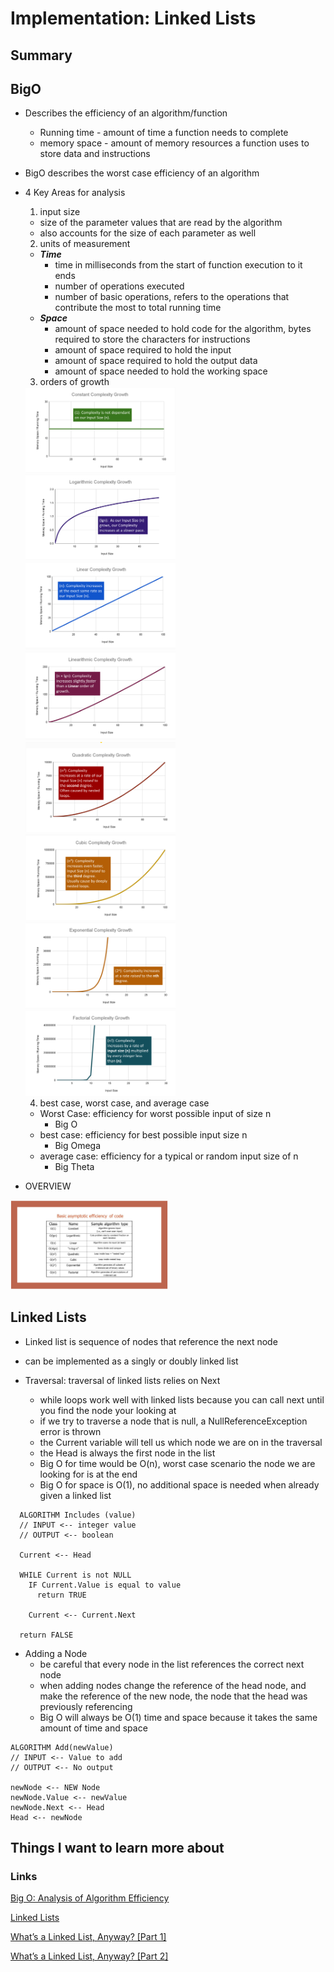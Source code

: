 # Implementation: Linked Lists

## Summary

## BigO
- Describes the efficiency of an algorithm/function
  - Running time - amount of time a function needs to complete
  - memory space - amount of memory resources a function uses to store data and instructions

- BigO describes the worst case efficiency of an algorithm
- 4 Key Areas for analysis
  1. input size
    - size of the parameter values that are read by the algorithm
    - also accounts for the size of each parameter as well
  2. units of measurement
  - ***Time***
    - time in milliseconds from the start of function execution to it ends
    - number of operations executed
    - number of basic operations, refers to the operations that contribute the most to total running time
  - ***Space***
    - amount of space needed to hold code for the algorithm, bytes required to store the characters for instructions
    - amount of space required to hold the input
    - amount of space required to hold the output data
    - amount of space needed to hold the working space

  3. orders of growth

    <img src='./img/ordersOfGrowth/bigo1.png' width='50%' height='auto'>
    <img src='./img/ordersOfGrowth/bigo2.png' width='50%' width='50%' height='auto' >
    <img src='./img/ordersOfGrowth/bigo3.png' width='50%' width='50%' height='auto' >
    <img src='./img/ordersOfGrowth/bigo4.png' width='50%' width='50%' height='auto' >
    <img src='./img/ordersOfGrowth/bigo5.png' width='50%' width='50%' height='auto' >
    <img src='./img/ordersOfGrowth/bigo6.png' width='50%' width='50%' height='auto' >
    <img src='./img/ordersOfGrowth/bigo7.png' width='50%' width='50%' height='auto' >
    <img src='./img/ordersOfGrowth/bigo8.png' width='50%' width='50%' height='auto' >

  4. best case, worst case, and average case
  - Worst Case: efficiency for worst possible input of size n
    - Big O
  - best case: efficiency for best possible input size n
    - Big Omega
  - average case: efficiency for a typical or random input 
  size of n
    - Big Theta

 - OVERVIEW

 <img src='./img/ordersOfGrowth/bigo9.png' width='50%' width='50%' height='auto' >

## Linked Lists
- Linked list is sequence of nodes that reference the next node
- can be implemented as a singly or doubly linked list

- Traversal: traversal of linked lists relies on Next
  - while loops work well with linked lists because you can call next until you find the node your looking at
  - if we try to traverse a node that is null, a NullReferenceException error is thrown
  - the Current variable will tell us which node we are on in the traversal
  - the Head is always the first node in the list
  - Big O for time would be O(n), worst case scenario the node we are looking for is at the end
  - Big O for space is O(1), no additional space is needed when already given a linked list
```
  ALGORITHM Includes (value)
  // INPUT <-- integer value
  // OUTPUT <-- boolean

  Current <-- Head

  WHILE Current is not NULL
    IF Current.Value is equal to value
      return TRUE

    Current <-- Current.Next

  return FALSE
```

  - Adding a Node
    - be careful that every node in the list references the correct next node
    - when adding nodes change the reference of the head node, and make the reference of the new node, the node that the head was previously referencing
    - Big O will always be O(1) time and space because it takes the same amount of time and space

  ```
  ALGORITHM Add(newValue)
  // INPUT <-- Value to add
  // OUTPUT <-- No output

  newNode <-- NEW Node
  newNode.Value <-- newValue
  newNode.Next <-- Head
  Head <-- newNode
  ```


## Things I want to learn more about

### Links
[Big O: Analysis of Algorithm Efficiency](https://codefellows.github.io/common_curriculum/data_structures_and_algorithms/Code_401/class-05/resources/big_oh.html)

[Linked Lists](https://codefellows.github.io/common_curriculum/data_structures_and_algorithms/Code_401/class-05/resources/singly_linked_list.html)

[What’s a Linked List, Anyway? [Part 1]](https://medium.com/basecs/whats-a-linked-list-anyway-part-1-d8b7e6508b9d)

[What’s a Linked List, Anyway? [Part 2]](https://medium.com/basecs/whats-a-linked-list-anyway-part-2-131d96f71996)